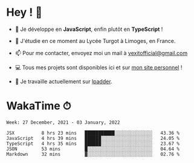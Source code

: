 # Hey ! 🌃

- 🔭 Je développe en **JavaScript**, enfin plutôt en **TypeScript** !

- 🌱 J'étudie en ce moment au Lycée Turgot à Limoges, en France.

- 📫 Pour me contacter, envoyez moi un mail à <a href="mailto:vexitofficial@gmail.com">vexitofficial@gmail.com</a>

- 💻 Tous mes projets sont disponibles ici et sur <a href="https://www.vexcited.me">mon site personnel</a> !

- 👀 Je travaille actuellement sur [lpadder](https://github.com/Vexcited/lpadder).

# WakaTime ⏱

<!--START_SECTION:waka-->
```text
Week: 27 December, 2021 - 03 January, 2022

JSX          8 hrs 23 mins   ███████████░░░░░░░░░░░░░░   43.36 % 
JavaScript   4 hrs 39 mins   ██████░░░░░░░░░░░░░░░░░░░   24.05 % 
TypeScript   4 hrs 35 mins   ██████░░░░░░░░░░░░░░░░░░░   23.67 % 
JSON         53 mins         █░░░░░░░░░░░░░░░░░░░░░░░░   04.64 % 
Markdown     32 mins         ▓░░░░░░░░░░░░░░░░░░░░░░░░   02.76 % 
```
<!--END_SECTION:waka-->
